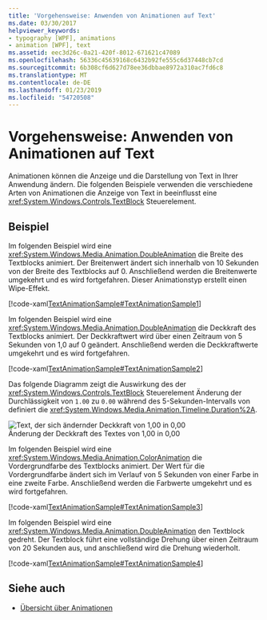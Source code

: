 ```yaml
---
title: 'Vorgehensweise: Anwenden von Animationen auf Text'
ms.date: 03/30/2017
helpviewer_keywords:
- typography [WPF], animations
- animation [WPF], text
ms.assetid: eec3d26c-0a21-420f-8012-671621c47089
ms.openlocfilehash: 56336c45639168c6432b92fe555c6d37448cb7cd
ms.sourcegitcommit: 6b308cf6d627d78ee36dbbae8972a310ac7fd6c8
ms.translationtype: MT
ms.contentlocale: de-DE
ms.lasthandoff: 01/23/2019
ms.locfileid: "54720508"
---
```

# <a name="how-to-apply-animations-to-text"></a>Vorgehensweise: Anwenden von Animationen auf Text
Animationen können die Anzeige und die Darstellung von Text in Ihrer Anwendung ändern. Die folgenden Beispiele verwenden die verschiedene Arten von Animationen die Anzeige von Text in beeinflusst eine <xref:System.Windows.Controls.TextBlock> Steuerelement.  
  
## <a name="example"></a>Beispiel  
 Im folgenden Beispiel wird eine <xref:System.Windows.Media.Animation.DoubleAnimation> die Breite des Textblocks animiert. Der Breitenwert ändert sich innerhalb von 10 Sekunden von der Breite des Textblocks auf 0. Anschließend werden die Breitenwerte umgekehrt und es wird fortgefahren. Dieser Animationstyp erstellt einen Wipe-Effekt.  
  
 [!code-xaml[TextAnimationSample#TextAnimationSample1](../../../../samples/snippets/csharp/VS_Snippets_Wpf/TextAnimationSample/CS/Window1.xaml#textanimationsample1)]  
  
 Im folgenden Beispiel wird eine <xref:System.Windows.Media.Animation.DoubleAnimation> die Deckkraft des Textblocks animiert. Der Deckkraftwert wird über einen Zeitraum von 5 Sekunden von 1,0 auf 0 geändert. Anschließend werden die Deckkraftwerte umgekehrt und es wird fortgefahren.  
  
 [!code-xaml[TextAnimationSample#TextAnimationSample2](../../../../samples/snippets/csharp/VS_Snippets_Wpf/TextAnimationSample/CS/Window1.xaml#textanimationsample2)]  
  
 Das folgende Diagramm zeigt die Auswirkung des der <xref:System.Windows.Controls.TextBlock> Steuerelement Änderung der Durchlässigkeit von `1.00` zu `0.00` während des 5-Sekunden-Intervalls von definiert die <xref:System.Windows.Media.Animation.Timeline.Duration%2A>.  
  
 ![Text, der sich ändernder Deckkraft von 1,00 in 0,00](../../../../docs/framework/wpf/advanced/media/fadedtext01.png "FadedText01")  
Änderung der Deckkraft des Textes von 1,00 in 0,00  
  
 Im folgenden Beispiel wird eine <xref:System.Windows.Media.Animation.ColorAnimation> die Vordergrundfarbe des Textblocks animiert. Der Wert für die Vordergrundfarbe ändert sich im Verlauf von 5 Sekunden von einer Farbe in eine zweite Farbe. Anschließend werden die Farbwerte umgekehrt und es wird fortgefahren.  
  
 [!code-xaml[TextAnimationSample#TextAnimationSample3](../../../../samples/snippets/csharp/VS_Snippets_Wpf/TextAnimationSample/CS/Window1.xaml#textanimationsample3)]  
  
 Im folgenden Beispiel wird eine <xref:System.Windows.Media.Animation.DoubleAnimation> den Textblock gedreht. Der Textblock führt eine vollständige Drehung über einen Zeitraum von 20 Sekunden aus, und anschließend wird die Drehung wiederholt.  
  
 [!code-xaml[TextAnimationSample#TextAnimationSample4](../../../../samples/snippets/csharp/VS_Snippets_Wpf/TextAnimationSample/CS/Window1.xaml#textanimationsample4)]  
  
## <a name="see-also"></a>Siehe auch
- [Übersicht über Animationen](../../../../docs/framework/wpf/graphics-multimedia/animation-overview.md)
